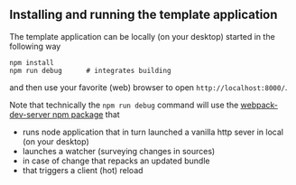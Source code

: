 ## Installing and running the template application

The template application can be locally (on your desktop) started in the following way
```
npm install
npm run debug      # integrates building
```
and then use your favorite (web) browser to open
`http://localhost:8000/`.

Note that technically the `npm run debug` command will use the [webpack-dev-server npm package](https://github.com/webpack/webpack-dev-server) that
 - runs node application that in turn launched a vanilla http sever in local (on your desktop) 
 - launches a watcher (surveying changes in sources)
 - in case of change that repacks an updated bundle
 - that triggers a client (hot) reload 

